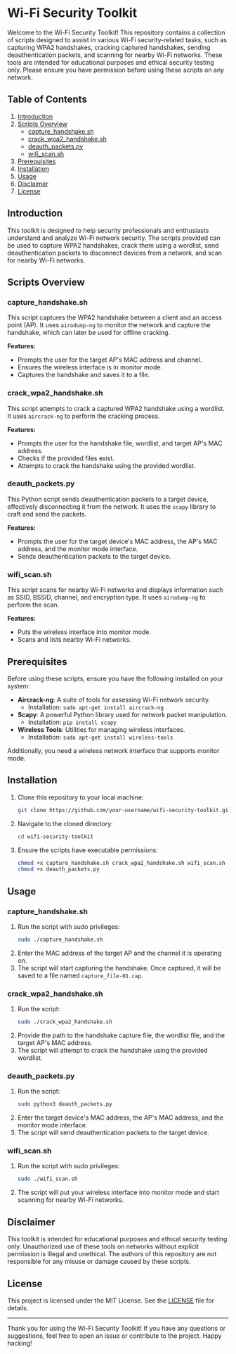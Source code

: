 # Wi-Fi Security Toolkit

Welcome to the Wi-Fi Security Toolkit! This repository contains a collection of scripts designed to assist in various Wi-Fi security-related tasks, such as capturing WPA2 handshakes, cracking captured handshakes, sending deauthentication packets, and scanning for nearby Wi-Fi networks. These tools are intended for educational purposes and ethical security testing only. Please ensure you have permission before using these scripts on any network.

## Table of Contents

1. [Introduction](#introduction)
2. [Scripts Overview](#scripts-overview)
   - [capture_handshake.sh](#capture_handshake.sh)
   - [crack_wpa2_handshake.sh](#crack_wpa2_handshake.sh)
   - [deauth_packets.py](#deauth_packets.py)
   - [wifi_scan.sh](#wifi_scan.sh)
3. [Prerequisites](#prerequisites)
4. [Installation](#installation)
5. [Usage](#usage)
6. [Disclaimer](#disclaimer)
7. [License](#license)

## Introduction

This toolkit is designed to help security professionals and enthusiasts understand and analyze Wi-Fi network security. The scripts provided can be used to capture WPA2 handshakes, crack them using a wordlist, send deauthentication packets to disconnect devices from a network, and scan for nearby Wi-Fi networks.

## Scripts Overview

### capture_handshake.sh

This script captures the WPA2 handshake between a client and an access point (AP). It uses `airodump-ng` to monitor the network and capture the handshake, which can later be used for offline cracking.

**Features:**
- Prompts the user for the target AP's MAC address and channel.
- Ensures the wireless interface is in monitor mode.
- Captures the handshake and saves it to a file.

### crack_wpa2_handshake.sh

This script attempts to crack a captured WPA2 handshake using a wordlist. It uses `aircrack-ng` to perform the cracking process.

**Features:**
- Prompts the user for the handshake file, wordlist, and target AP's MAC address.
- Checks if the provided files exist.
- Attempts to crack the handshake using the provided wordlist.

### deauth_packets.py

This Python script sends deauthentication packets to a target device, effectively disconnecting it from the network. It uses the `scapy` library to craft and send the packets.

**Features:**
- Prompts the user for the target device's MAC address, the AP's MAC address, and the monitor mode interface.
- Sends deauthentication packets to the target device.

### wifi_scan.sh

This script scans for nearby Wi-Fi networks and displays information such as SSID, BSSID, channel, and encryption type. It uses `airodump-ng` to perform the scan.

**Features:**
- Puts the wireless interface into monitor mode.
- Scans and lists nearby Wi-Fi networks.

## Prerequisites

Before using these scripts, ensure you have the following installed on your system:

- **Aircrack-ng**: A suite of tools for assessing Wi-Fi network security.
  - Installation: `sudo apt-get install aircrack-ng`
- **Scapy**: A powerful Python library used for network packet manipulation.
  - Installation: `pip install scapy`
- **Wireless Tools**: Utilities for managing wireless interfaces.
  - Installation: `sudo apt-get install wireless-tools`

Additionally, you need a wireless network interface that supports monitor mode.

## Installation

1. Clone this repository to your local machine:
   ```bash
   git clone https://github.com/your-username/wifi-security-toolkit.git
   ```
2. Navigate to the cloned directory:
   ```bash
   cd wifi-security-toolkit
   ```
3. Ensure the scripts have executable permissions:
   ```bash
   chmod +x capture_handshake.sh crack_wpa2_handshake.sh wifi_scan.sh
   chmod +x deauth_packets.py
   ```

## Usage

### capture_handshake.sh

1. Run the script with sudo privileges:
   ```bash
   sudo ./capture_handshake.sh
   ```
2. Enter the MAC address of the target AP and the channel it is operating on.
3. The script will start capturing the handshake. Once captured, it will be saved to a file named `capture_file-01.cap`.

### crack_wpa2_handshake.sh

1. Run the script:
   ```bash
   sudo ./crack_wpa2_handshake.sh
   ```
2. Provide the path to the handshake capture file, the wordlist file, and the target AP's MAC address.
3. The script will attempt to crack the handshake using the provided wordlist.

### deauth_packets.py

1. Run the script:
   ```bash
   sudo python3 deauth_packets.py
   ```
2. Enter the target device's MAC address, the AP's MAC address, and the monitor mode interface.
3. The script will send deauthentication packets to the target device.

### wifi_scan.sh

1. Run the script with sudo privileges:
   ```bash
   sudo ./wifi_scan.sh
   ```
2. The script will put your wireless interface into monitor mode and start scanning for nearby Wi-Fi networks.

## Disclaimer

This toolkit is intended for educational purposes and ethical security testing only. Unauthorized use of these tools on networks without explicit permission is illegal and unethical. The authors of this repository are not responsible for any misuse or damage caused by these scripts.

## License

This project is licensed under the MIT License. See the [LICENSE](LICENSE) file for details.

---

Thank you for using the Wi-Fi Security Toolkit! If you have any questions or suggestions, feel free to open an issue or contribute to the project. Happy hacking!
